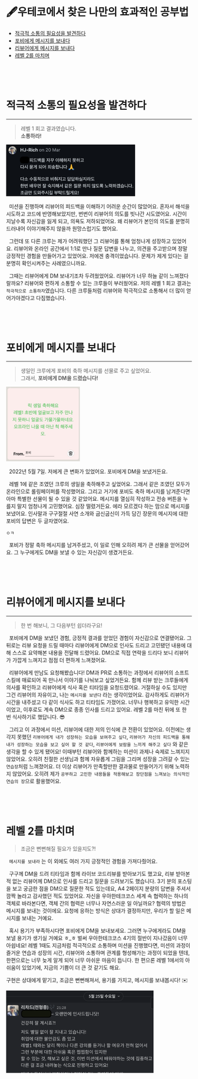 # 🖋우테코에서 찾은 나만의 효과적인 공부법

- [적극적 소통의 필요성을 발견하다](#적극적-소통의-필요성을-발견하다)
- [포비에게 메시지를 보내다](#포비에게-메시지를-보내다)
- [리뷰어에게 메시지를 보내다](#리뷰어에게-메시지를-보내다)
- [레벨 2를 마치며](#레벨-2를-마치며)

<br><br><br>

# 적극적 소통의 필요성을 발견하다

---

> 레벨 1 회고 결과였습니다. <br> **소통하라!**

<img src="img/level2-confused.png" width="350px">

&nbsp; 미션을 진행하며 리뷰어의 피드백을 이해하기 어려운 순간이 많았어요.
혼자서 해석을 시도하고 코드에 반영해보았지만, 번번이 리뷰어의 의도를 빗나간 시도였어요.
시간이 지날수록 자신감을 잃게 되고, 의욕도 저하되었어요.
왜 리뷰어가 본인의 의도를 분명히 드러내어 이야기해주지 않을까 원망스럽기도 했어요.

&nbsp; 그런데 또 다른 크루는 제가 어려워했던 그 리뷰어를 통해 엄청나게 성장하고 있었어요.
리뷰어와 온라인 공간에서 1:1로 만나 질문 답변을 나누고, 의견을 주고받으며 정말 긍정적인 경험을 만들어가고 있었어요.
저에겐 충격이었습니다.
문제가 제게 있다는 걸 분명히 확인시켜주는 사례였으니까요.

&nbsp; 그때는 리뷰어에게 DM 보내기조차 두려웠었어요. 리뷰어가 너무 하늘 같이 느껴졌다랄까요?
리뷰어와 편하게 소통할 수 있는 크루들이 부러웠어요.
저의 레벨 1 회고 결과는 `적극적으로 소통하자`였습니다.
다른 크루들처럼 리뷰어와 적극적으로 소통해서 더 많이 얻어가야겠다고 다짐했습니다.

<br><br><br>

# 포비에게 메시지를 보내다

---

> 생일인 크루에게 포비의 축하 메시지를 선물로 주고 싶었어요. <br> 그래서, **포비에게 DM을 드렸습니다!**

<img src="img/level2-pobi.png" width="200px" alt="https://rollingpaper.site/rolls/907353/">

&nbsp; 2022년 5월 7일. 저에게 큰 변화가 있었어요.
포비에게 DM을 보냈거든요.

&nbsp; 레벨 1에 같은 조였던 크루의 생일을 축하해주고 싶었어요.
그래서 같은 조였던 모두가 온라인으로 롤링페이퍼를 작성했어요.
그리고 거기에 포비도 축하 메시지를 남겨준다면 아마 특별한 선물이 될 수 있을 것 같았어요. 메시지를 열심히 작성하고 전송 버튼을 누를지 말지 엄청나게 고민했어요. 심장 떨렸거든요.
에라 모르겠다 하는 맘으로 메시지를 보냈어요.
인사말과 구구절절 사연 소개와 굽신굽신이 가득 담긴 장문의 메시지에 대한 포비의 답변은 두 글자였어요.

`ㅇㅋ`

&nbsp; 포비가 정말 축하 메시지를 남겨주셨고, 이 일로 인해 오히려 제가 큰 선물을 얻어갔어요.
그 누구에게도 DM을 보낼 수 있는 자신감이 생겼거든요.

<br><br><br>

# 리뷰어에게 메시지를 보내다

---

> 한 번 해보니, 그 다음부턴 쉽더라구요!

&nbsp; 포비에게 DM을 보냈던 경험, 긍정적 결과를 얻었던 경험이 자신감으로 연결됐어요.
그 뒤로는 리뷰 요청을 드릴 때마다 리뷰어에게 DM으로 인사도 드리고 고민됐던 내용에 대해 스스로 요약해본 내용을 전달해 드렸어요.
DM으로 직접 연락을 드리다 보니 리뷰어가 가깝게 느껴지고 점점 더 편하게 느껴졌어요.

&nbsp; 리뷰어에게 만남도 요청해봤습니다! DM과 PR로 소통하는 과정에서 리뷰어의 소프트 스킬에 매료되어 꼭 만나서 이야기를 나눠보고 싶었거든요. 함께 리뷰 받는 크루들에게 의사를 확인하고
리뷰어에게 식사 혹은 티타임을 요청드렸어요. 거절하실 수도 있지만 그건 리뷰어의 자유이고, 나는 `메시지를 보낸다` 라는 생각이었어요. 감사하게도 리뷰어가 시간을 내주셨고 다 같이 식사도 하고 티타임도 가졌어요.
너무나 행복하고 유익한 시간이었고, 이후로도 계속 DM으로 종종 인사를 드리고 있어요.
레벨 2를 마친 뒤에 또 한 번 식사하기로 했답니다. 😎

&nbsp; 그리고 이 과정에서 미션, 리뷰어에 대한 저의 인식에 큰 전환이 있었어요.
이전에는 생각지 못했던 `리뷰어에게 내가 성장하는 모습을 보여주고 싶다`, `리뷰어가 자신의 피드백을 통해 내가 성장하는 모습을 보고 싶어 할 것 같다`, `리뷰어에게 보람을 느끼게 해주고 싶다` 와 같은 생각을 할
수 있게 됐어요! 이때부턴 리뷰어와 함께하는 미션이 과제나 숙제로 느껴지지 않았어요.
오히려 친절한 선생님과 함께 자유롭게 그림을 그리며 성장을 그려갈 수 있는 `연습장`처럼 느껴졌어요.
더 이상 리뷰어가 만족할만한 결과물로 만들어가기 위해 노력하지 않았어요.
오히려 제가 `공부하고 고민한 내용들을 적용해보고 장단점을 느껴보는 의식적인 연습의 장`으로 활용했어요.

<br><br><br>

# 레벨 2를 마치며

> 조금은 뻔뻔해질 필요가 있을지도?!

&nbsp; `메시지를 보내라` 는 이 외에도 여러 가지 긍정적인 경험을 가져다줬어요.

&nbsp; 구구께 DM을 드려 티타임과 함께 라이브 코드리뷰를 받아보기도 했고요, 리뷰 받아본 적 없는 리뷰어께 DM으로 인사를 드리고 질문을 드려보기도 했습니다.
3기 분의 포스팅을 보고 궁금한 점을 DM으로 질문한 적도 있는데요, A4 2페이지 분량의 답변을 주셔서 깜짝 놀라고 감사했던 적도 있었어요.
자신을 우아한테크코스 세계 속 협력하는 하나의 객체로 바라본다면, 객체 간의 협력은 너무나 자연스러운 일 아닐까요?
협력의 방법은 메시지를 보내는 것이에요.
요청에 응하는 방식은 상대가 결정하지만, 우리가 할 일은 메시지를 보내는 거예요.

&nbsp; 혹시 용기가 부족하시다면 포비에게 DM을 보내보세요.
그러면 누구에게라도 DM을 보낼 용기가 생기실 거예요 ㅎ_ㅎ
벌써 우아한테크코스 4기의 절반이 지나갔음이 너무 아쉽네요!
레벨 1때도 지금처럼 적극적으로 소통하며 미션을 진행했다면, 미션의 과정이 즐거운 연습과 성장의 시간, 리뷰어와 소통하며 관계를 형성해가는 과정이 되었을 텐데, 한편으로는 너무 늦게 알게 되어 너무 아쉬운 마음이
듭니다.
한 편으론 레벨 1에서의 아쉬움이 있었기에, 지금의 기쁨이 더 큰 것 같기도 해요.

구현은 상대에게 맡기고, 조금은 뻔뻔해져서, 용기를 가지고, 메시지를 보내봅시다! ✉️

<img src="./img/level2-reviewer.png" width="400px">

<br><br><br>
